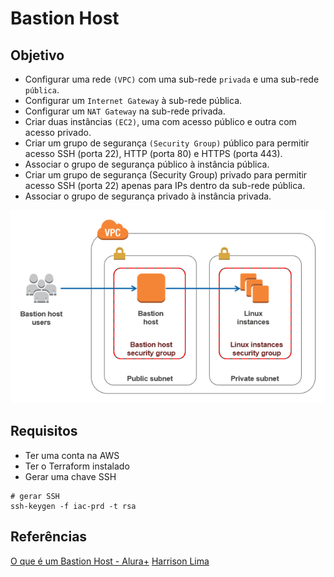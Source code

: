 # Bastion Host

## Objetivo

- Configurar uma rede `(VPC)` com uma sub-rede `privada` e uma sub-rede `pública`.
- Configurar um `Internet Gateway` à sub-rede pública.
- Configurar um `NAT Gateway` na sub-rede privada.
- Criar duas instâncias `(EC2)`, uma com acesso público e outra com acesso privado.
- Criar um grupo de segurança `(Security Group)` público para permitir acesso SSH (porta 22), HTTP (porta 80) e HTTPS (porta 443).
- Associar o grupo de segurança público à instância pública.
- Criar um grupo de segurança (Security Group) privado para permitir acesso SSH (porta 22) apenas para IPs dentro da sub-rede pública.
- Associar o grupo de segurança privado à instância privada.


![alt text](./bastion.png "bastion arquitetura" )


## Requisitos

- Ter uma conta na AWS
- Ter o Terraform instalado
- Gerar uma chave SSH

```shell
# gerar SSH
ssh-keygen -f iac-prd -t rsa
``````

## Referências

[O que é um Bastion Host - Alura+](https://www.youtube.com/watch?v=PNjBp5R98Lk)
[Harrison Lima](https://github.com/harrisonmlima/2ec2/tree/master)